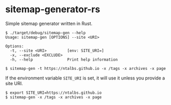 # sitemap-generator-rs
Simple sitemap generator written in Rust.

```
$ ./target/debug/sitemap-gen --help
Usage: sitemap-gen [OPTIONS] --site <URI>

Options:
  -t, --site <URI>         [env: SITE_URI=]
  -x, --exclude <EXCLUDE>
  -h, --help               Print help information

$ sitemap-gen -t https://ntalbs.github.io -x /tags -x archives -x page
```

If the environment variable `SITE_URI` is set, it will use it unless you provide a site URI.

```
$ export SITE_URI=https://ntalbs.github.io
$ sitemap-gen -x /tags -x archives -x page
```
